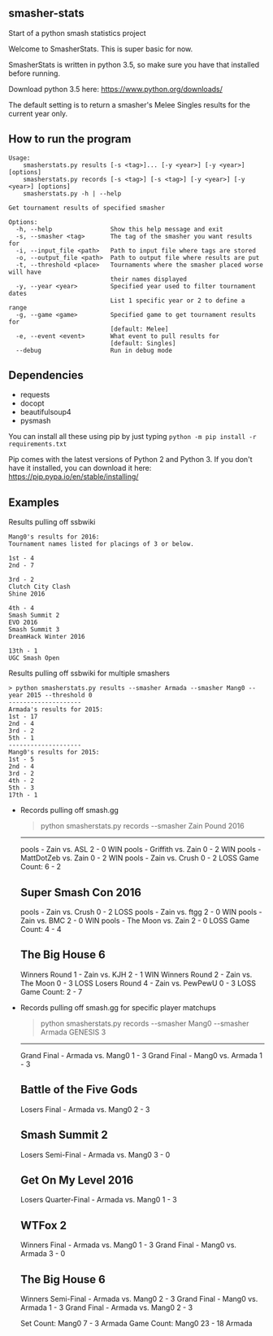 ## smasher-stats
Start of a python smash statistics project

Welcome to SmasherStats. This is super basic for now.

SmasherStats is written in python 3.5, so make sure you have that installed before running.

Download python 3.5 here: https://www.python.org/downloads/

The default setting is to return a smasher's Melee Singles results for the current year only.

## How to run the program

    Usage:
        smasherstats.py results [-s <tag>]... [-y <year>] [-y <year>] [options]
        smasherstats.py records [-s <tag>] [-s <tag>] [-y <year>] [-y <year>] [options]
        smasherstats.py -h | --help
        
    Get tournament results of specified smasher
        
    Options:
      -h, --help                Show this help message and exit
      -s, --smasher <tag>       The tag of the smasher you want results for
      -i, --input_file <path>   Path to input file where tags are stored
      -o, --output_file <path>  Path to output file where results are put
      -t, --threshold <place>   Tournaments where the smasher placed worse will have
                                their names displayed
      -y, --year <year>         Specified year used to filter tournament dates
                                List 1 specific year or 2 to define a range
      -g, --game <game>         Specified game to get tournament results for
                                [default: Melee]
      -e, --event <event>       What event to pull results for
                                [default: Singles]
      --debug                   Run in debug mode

## Dependencies

* requests
* docopt
* beautifulsoup4
* pysmash

You can install all these using pip by just typing `python -m pip install -r requirements.txt`

Pip comes with the latest versions of Python 2 and Python 3.
If you don't have it installed, you can download it here: https://pip.pypa.io/en/stable/installing/

## Examples

Results pulling off ssbwiki

    Mang0's results for 2016:
    Tournament names listed for placings of 3 or below.
    
    1st - 4
    2nd - 7
    
    3rd - 2
    Clutch City Clash
    Shine 2016
    
    4th - 4
    Smash Summit 2
    EVO 2016
    Smash Summit 3
    DreamHack Winter 2016
    
    13th - 1
    UGC Smash Open


Results pulling off ssbwiki for multiple smashers

    > python smasherstats.py results --smasher Armada --smasher Mang0 --year 2015 --threshold 0
    --------------------
    Armada's results for 2015:
    1st - 17
    2nd - 4
    3rd - 2
    5th - 1
    --------------------
    Mang0's results for 2015:
    1st - 5
    2nd - 4
    3rd - 2
    4th - 2
    5th - 3
    17th - 1


* Records pulling off smash.gg


    > python smasherstats.py records --smasher Zain
    Pound 2016
    ----------
    pools - Zain vs. ASL 2 - 0 WIN
    pools - Griffith vs. Zain 0 - 2 WIN
    pools - MattDotZeb vs. Zain 0 - 2 WIN
    pools - Zain vs. Crush 0 - 2 LOSS
    Game Count: 6 - 2
    
    Super Smash Con 2016
    --------------------
    pools - Zain vs. Crush 0 - 2 LOSS
    pools - Zain vs. ftgg 2 - 0 WIN
    pools - Zain vs. BMC 2 - 0 WIN
    pools - The Moon vs. Zain 2 - 0 LOSS
    Game Count: 4 - 4
    
    The Big House 6
    ---------------
    Winners Round 1 - Zain vs. KJH 2 - 1 WIN
    Winners Round 2 - Zain vs. The Moon 0 - 3 LOSS
    Losers Round 4 - Zain vs. PewPewU 0 - 3 LOSS
    Game Count: 2 - 7


* Records pulling off smash.gg for specific player matchups


    > python smasherstats.py records --smasher Mang0 --smasher Armada
    GENESIS 3
    ---------
    Grand Final - Armada vs. Mang0 1 - 3
    Grand Final - Mang0 vs. Armada 1 - 3
    
    
    Battle of the Five Gods
    -----------------------
    Losers Final - Armada vs. Mang0 2 - 3
    
    
    Smash Summit 2
    --------------
    Losers Semi-Final - Armada vs. Mang0 3 - 0
    
    
    Get On My Level 2016
    --------------------
    Losers Quarter-Final - Armada vs. Mang0 1 - 3
    
    
    WTFox 2
    -------
    Winners Final - Armada vs. Mang0 1 - 3
    Grand Final - Mang0 vs. Armada 3 - 0
    
    
    The Big House 6
    ---------------
    Winners Semi-Final - Armada vs. Mang0 2 - 3
    Grand Final - Mang0 vs. Armada 1 - 3
    Grand Final - Armada vs. Mang0 2 - 3
    
    
    Set Count: Mang0 7 - 3 Armada
    Game Count: Mang0 23 - 18 Armada
